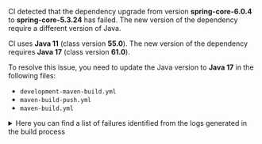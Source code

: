 CI detected that the dependency upgrade from version **spring-core-6.0.4** to **spring-core-5.3.24** has failed. 
The new version of the dependency require a different version of Java. 

CI uses **Java 11** (class version **55.0**). The new version of the dependency requires **Java 17** (class version **61.0**). 

To resolve this issue, you need to update the Java version to **Java 17** in the following files: 
- `development-maven-build.yml`
- `maven-build-push.yml`
- `maven-build.yml`

<details>
<summary>Here you can find a list of failures identified from the logs generated in the build process</summary>

*    > [ERROR] /IDS-Messaging-Services/core/src/main/java/ids/messaging/core/config/ssl/keystore/KeyStoreManager.java:[61,35] cannot access org.springframework.core.io.ClassPathResource<br>  bad class file: /root/.m2/repository/org/springframework/spring-core/6.0.4/spring-core-6.0.4.jar(/org/springframework/core/io/ClassPathResource.class)<br>    class file has wrong version 61.0, should be 55.0<br>    Please remove or make sure it appears in the correct subdirectory of the classpath. 

*    > [ERROR] /IDS-Messaging-Services/core/src/main/java/ids/messaging/core/config/ssl/keystore/KeyStoreManager.java:[61,35] cannot access org.springframework.core.io.ClassPathResource<br>[ERROR]   bad class file: /root/.m2/repository/org/springframework/spring-core/6.0.4/spring-core-6.0.4.jar(/org/springframework/core/io/ClassPathResource.class)<br>[ERROR]     class file has wrong version 61.0, should be 55.0<br>[ERROR]     Please remove or make sure it appears in the correct subdirectory of the classpath. 

</details>
